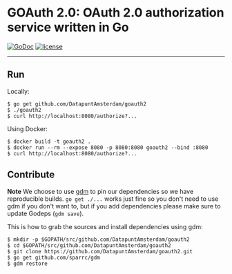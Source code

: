 # GOAuth 2.0: OAuth 2.0 authorization service written in Go

[![GoDoc](https://godoc.org/github.com/DatapuntAmsterdam/goauth2?status.svg)](https://godoc.org/github.com/DatapuntAmsterdam/goauth2) [![license](https://img.shields.io/badge/licence-Mozilla%20Public%20Licence%20v2.0-blue.svg)](https://www.mozilla.org/en-US/MPL/2.0/)

---

## Run

Locally:

```
$ go get github.com/DatapuntAmsterdam/goauth2
$ ./goauth2
$ curl http://localhost:8080/authorize?...
```

Using Docker:

```
$ docker build -t goauth2 .
$ docker run --rm --expose 8080 -p 8080:8080 goauth2 --bind :8080
$ curl http://localhost:8080/authorize?...
```

## Contribute

**Note** We choose to use [gdm](https://github.com/sparrc/gdm) to pin our dependencies so we have reproducible builds. `go get ./...` works just fine so you don't need to use gdm if you don't want to, but if you add dependencies please make sure to update Godeps (`gdm save`).

This is how to grab the sources and install dependencies using gdm:

```
$ mkdir -p $GOPATH/src/github.com/DatapuntAmsterdam/goauth2
$ cd $GOPATH/src/github.com/DatapuntAmsterdam/goauth2
$ git clone https://github.com/DatapuntAmsterdam/goauth2.git
$ go get github.com/sparrc/gdm
$ gdm restore
```
